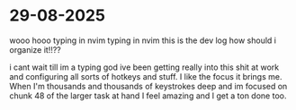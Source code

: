 # 29-08-2025

wooo hooo typing in nvim typing in nvim this is the dev log how should i organize it!!??

i cant wait till im a typing god ive been getting really into this shit at work and 
configuring all sorts of hotkeys and stuff. I like the focus it brings me. When I'm 
thousands and thousands of keystrokes deep and im focused on chunk 48 of the larger task
at hand I feel amazing and I get a ton done too. 
